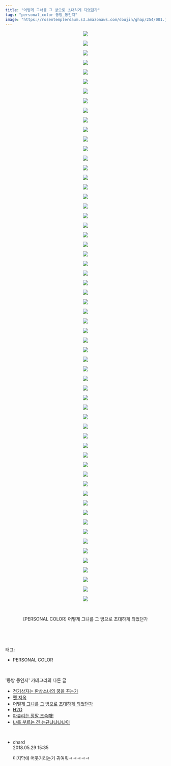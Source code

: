 ```yaml
---
title: "어떻게 그녀를 그 방으로 초대하게 되었던가"
tags: "personal_color 동방_동인지"
image: "https://rosentemplerdaum.s3.amazonaws.com/doujin/ghap/254/001.jpg"
---
```

<div class="article">
<p style="text-align: center; clear: none; float: none;"><img src="{{ site.imgserver10 }}/ghap/254/001.jpg"/></p>
<p style="text-align: center; clear: none; float: none;"><img src="{{ site.imgserver10 }}/ghap/254/002.jpg"/></p>
<p style="text-align: center; clear: none; float: none;"><img src="{{ site.imgserver10 }}/ghap/254/003.jpg"/></p>
<p style="text-align: center; clear: none; float: none;"><img src="{{ site.imgserver10 }}/ghap/254/004.jpg"/></p>
<p style="text-align: center; clear: none; float: none;"><img src="{{ site.imgserver10 }}/ghap/254/005.jpg"/></p>
<p style="text-align: center; clear: none; float: none;"><img src="{{ site.imgserver10 }}/ghap/254/006.jpg"/></p>
<p style="text-align: center; clear: none; float: none;"><img src="{{ site.imgserver10 }}/ghap/254/007.jpg"/></p>
<p style="text-align: center; clear: none; float: none;"><img src="{{ site.imgserver10 }}/ghap/254/008.jpg"/></p>
<p style="text-align: center; clear: none; float: none;"><img src="{{ site.imgserver10 }}/ghap/254/009.jpg"/></p>
<p style="text-align: center; clear: none; float: none;"><img src="{{ site.imgserver10 }}/ghap/254/010.jpg"/></p>
<p style="text-align: center; clear: none; float: none;"><img src="{{ site.imgserver10 }}/ghap/254/011.jpg"/></p>
<p style="text-align: center; clear: none; float: none;"><img src="{{ site.imgserver10 }}/ghap/254/012.jpg"/></p>
<p style="text-align: center; clear: none; float: none;"><img src="{{ site.imgserver10 }}/ghap/254/013.jpg"/></p>
<p style="text-align: center; clear: none; float: none;"><img src="{{ site.imgserver10 }}/ghap/254/014.jpg"/></p>
<p style="text-align: center; clear: none; float: none;"><img src="{{ site.imgserver10 }}/ghap/254/015.jpg"/></p>
<p style="text-align: center; clear: none; float: none;"><img src="{{ site.imgserver10 }}/ghap/254/016.jpg"/></p>
<p style="text-align: center; clear: none; float: none;"><img src="{{ site.imgserver10 }}/ghap/254/017.jpg"/></p>
<p style="text-align: center; clear: none; float: none;"><img src="{{ site.imgserver10 }}/ghap/254/018.jpg"/></p>
<p style="text-align: center; clear: none; float: none;"><img src="{{ site.imgserver10 }}/ghap/254/019.jpg"/></p>
<p style="text-align: center; clear: none; float: none;"><img src="{{ site.imgserver10 }}/ghap/254/020.jpg"/></p>
<p style="text-align: center; clear: none; float: none;"><img src="{{ site.imgserver10 }}/ghap/254/021.jpg"/></p>
<p style="text-align: center; clear: none; float: none;"><img src="{{ site.imgserver10 }}/ghap/254/022.jpg"/></p>
<p style="text-align: center; clear: none; float: none;"><img src="{{ site.imgserver10 }}/ghap/254/023.jpg"/></p>
<p style="text-align: center; clear: none; float: none;"><img src="{{ site.imgserver10 }}/ghap/254/024.jpg"/></p>
<p style="text-align: center; clear: none; float: none;"><img src="{{ site.imgserver10 }}/ghap/254/025.jpg"/></p>
<p style="text-align: center; clear: none; float: none;"><img src="{{ site.imgserver10 }}/ghap/254/026.jpg"/></p>
<p style="text-align: center; clear: none; float: none;"><img src="{{ site.imgserver10 }}/ghap/254/027.jpg"/></p>
<p style="text-align: center; clear: none; float: none;"><img src="{{ site.imgserver10 }}/ghap/254/028.jpg"/></p>
<p style="text-align: center; clear: none; float: none;"><img src="{{ site.imgserver10 }}/ghap/254/029.jpg"/></p>
<p style="text-align: center; clear: none; float: none;"><img src="{{ site.imgserver10 }}/ghap/254/030.jpg"/></p>
<p style="text-align: center; clear: none; float: none;"><img src="{{ site.imgserver10 }}/ghap/254/031.jpg"/></p>
<p style="text-align: center; clear: none; float: none;"><img src="{{ site.imgserver10 }}/ghap/254/032.jpg"/></p>
<p style="text-align: center; clear: none; float: none;"><img src="{{ site.imgserver10 }}/ghap/254/033.jpg"/></p>
<p style="text-align: center; clear: none; float: none;"><img src="{{ site.imgserver10 }}/ghap/254/034.jpg"/></p>
<p style="text-align: center; clear: none; float: none;"><img src="{{ site.imgserver10 }}/ghap/254/035.jpg"/></p>
<p style="text-align: center; clear: none; float: none;"><img src="{{ site.imgserver10 }}/ghap/254/036.jpg"/></p>
<p style="text-align: center; clear: none; float: none;"><img src="{{ site.imgserver10 }}/ghap/254/037.jpg"/></p>
<p style="text-align: center; clear: none; float: none;"><img src="{{ site.imgserver10 }}/ghap/254/038.jpg"/></p>
<p style="text-align: center; clear: none; float: none;"><img src="{{ site.imgserver10 }}/ghap/254/039.jpg"/></p>
<p style="text-align: center; clear: none; float: none;"><img src="{{ site.imgserver10 }}/ghap/254/040.jpg"/></p>
<p style="text-align: center; clear: none; float: none;"><img src="{{ site.imgserver10 }}/ghap/254/041.jpg"/></p>
<p style="text-align: center; clear: none; float: none;"><img src="{{ site.imgserver10 }}/ghap/254/042.jpg"/></p>
<p style="text-align: center; clear: none; float: none;"><img src="{{ site.imgserver10 }}/ghap/254/043.jpg"/></p>
<p style="text-align: center; clear: none; float: none;"><img src="{{ site.imgserver10 }}/ghap/254/044.jpg"/></p>
<p style="text-align: center; clear: none; float: none;"><img src="{{ site.imgserver10 }}/ghap/254/045.jpg"/></p>
<p style="text-align: center; clear: none; float: none;"><img src="{{ site.imgserver10 }}/ghap/254/046.jpg"/></p>
<p style="text-align: center; clear: none; float: none;"><img src="{{ site.imgserver10 }}/ghap/254/047.jpg"/></p>
<p style="text-align: center; clear: none; float: none;"><img src="{{ site.imgserver10 }}/ghap/254/048.jpg"/></p>
<p style="text-align: center; clear: none; float: none;"><img src="{{ site.imgserver10 }}/ghap/254/049.jpg"/></p>
<p style="text-align: center; clear: none; float: none;"><img src="{{ site.imgserver10 }}/ghap/254/050.jpg"/></p>
<p style="text-align: center; clear: none; float: none;"><img src="{{ site.imgserver10 }}/ghap/254/051.jpg"/></p>
<p style="text-align: center; clear: none; float: none;"><img src="{{ site.imgserver10 }}/ghap/254/052.jpg"/></p>
<p style="text-align: center; clear: none; float: none;"><img src="{{ site.imgserver10 }}/ghap/254/053.jpg"/></p>
<p style="text-align: center; clear: none; float: none;"><img src="{{ site.imgserver10 }}/ghap/254/054.jpg"/></p>
<p style="text-align: center; clear: none; float: none;"><img src="{{ site.imgserver10 }}/ghap/254/055.jpg"/></p>
<p style="text-align: center; clear: none; float: none;"><img src="{{ site.imgserver10 }}/ghap/254/056.jpg"/></p>
<p style="text-align: center; clear: none; float: none;"><img src="{{ site.imgserver10 }}/ghap/254/057.jpg"/></p>
<p style="text-align: center; clear: none; float: none;"><img src="{{ site.imgserver10 }}/ghap/254/058.jpg"/></p>
<p style="text-align: center; clear: none; float: none;"><img src="{{ site.imgserver10 }}/ghap/254/059.jpg"/></p>
<p style="text-align: center; clear: none; float: none;"><img src="{{ site.imgserver10 }}/ghap/254/060.jpg"/></p>
<p style="text-align: center; clear: none; float: none;"><br/></p>
<p style="text-align: center; clear: none; float: none;">[PERSONAL COLOR] 어떻게 그녀를 그 방으로 초대하게 되었던가</p>
<p><br/></p>
</div><br/>
<div class="tagTrail">
<p>태그: </p>
<ul>
<li>PERSONAL COLOR</li>
</ul>
</div><br/>
<div class="another">
<p>'동방 동인지' 카테고리의 다른 글</p>
<ul>
<li><a href="/ghap_256">전기상자는 환상소녀의 꿈을 꾸는가</a></li>
<li><a href="/ghap_255">펫 지옥</a></li>
<li><a href="/ghap_254">어떻게 그녀를 그 방으로 초대하게 되었던가</a></li>
<li><a href="/ghap_253">H2O</a></li>
<li><a href="/ghap_252">파츄리는 정말 조숙해!</a></li>
<li><a href="/ghap_251">냐를 부르는 견 뉴규냐냐냐냐아</a></li>
</ul>
</div><br/>
<div class="cb_module cb_fluid">
<div class="cb_wrt cb_profile">
<div class="comment">
<ul>
<li class="cb_thumb_off" id="comment15263400">
<div class="cb_comment_area">
<div class="cb_info_area">
<div class="cb_section">
<span class="cb_nick_name">chard</span>
</div>
<div class="cb_section">
<span class="cb_date">2018.05.29 15:35 </span>
</div>
</div>
<div class="cb_dsc_comment">
<p class="cb_dsc">
											마지막에 머뭇거리는거 귀여워ㅋㅋㅋㅋㅋ
										</p>
</div>
</div></li>
</ul>
</div>
</div><!-- commentList close -->
</div><br/>
